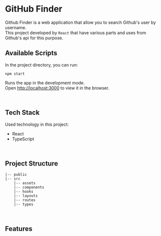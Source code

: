 # GitHub Finder

Github Finder is a web application that allow you to search Github's user by username.
<br/> This project developed by `React` that have various parts and uses from Github's api for this purpose.
<br/>

## Available Scripts

In the project directory, you can run:

```
npm start
```

Runs the app in the development mode.\
Open [http://localhost:3000](http://localhost:3000) to view it in the browser.

<br/>

## Tech Stack

Used technology in this project:
- React
- TypeScript

<br/>

## Project Structure

```
|-- public
|-- src
    |-- assets
    |-- components
    |-- hooks
    |-- layouts
    |-- routes
    |-- types
```

<br/>

## Features